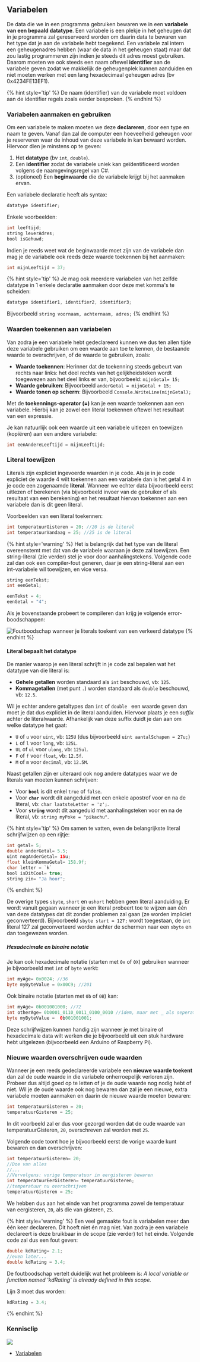 ## Variabelen



De data die we in een programma gebruiken bewaren we in een **variabele van een bepaald datatype**. Een variabele is een plekje in het geheugen dat in je programma zal gereserveerd worden om daarin data te bewaren van het type dat je aan de variabele hebt toegekend. Een variabele zal intern een geheugenadres hebben (waar de data in het geheugen staat) maar dat zou lastig programmeren zijn indien je steeds dit adres moest gebruiken. Daarom moeten we ook steeds een naam oftewel **identifier** aan de variabele geven zodat we makkelijk de geheugenplek kunnen aanduiden en niet moeten werken met een lang hexadecimaal geheugen adres (bv 0x4234FE13EF1).

{% hint style='tip' %}
De naam (identifier) van de variabele moet voldoen aan de identifier regels zoals eerder besproken.
{% endhint %}


### Variabelen aanmaken en gebruiken

Om een variabele te maken moeten we deze **declareren**, door een type en naam te geven. Vanaf dan zal de computer een hoeveelheid geheugen voor je reserveren waar de inhoud van deze variabele in kan bewaard worden. 
Hiervoor dien je minstens op te geven:

1. Het **datatype** \(bv ``int``,  ``double``\).
2. Een **identifier** zodat de variabele uniek kan geïdentificeerd worden volgens de naamgevingsregel van C#.
3. \(optioneel\) Een **beginwaarde** die de variabele krijgt bij het aanmaken ervan.

Een variabele declaratie heeft als syntax:

```java
datatype identifier;
```
Enkele voorbeelden:

```java
int leeftijd;
string leverAdres;
bool isGehuwd;
```
Indien je reeds weet wat de beginwaarde moet zijn van de variabele dan mag je de variabele ook reeds deze waarde toekennen bij het aanmaken:

```java
int mijnLeeftijd = 37;
```

{% hint style='tip' %}
Je mag ook meerdere variabelen van het zelfde datatype in 1 enkele declaratie aanmaken door deze met komma's te scheiden:

```java
datatype identifier1, identifier2, identifier3;
```
Bijvoorbeeld ``string voornaam, achternaam, adres;``
{% endhint %}

### Waarden toekennen aan variabelen

Van zodra je een variabele hebt gedeclareerd kunnen we dus ten allen tijde deze variabele gebruiken om een waarde aan toe te kennen, de bestaande waarde te overschrijven, of de waarde te gebruiken, zoals:

* **Waarde toekennen**: Herinner dat de toekenning steeds gebeurt van rechts naar links: het deel rechts van het gelijkheidsteken wordt toegewezen aan het deel links er van, bijvoorbeeld: `mijnGetal= 15;`
* **Waarde gebruiken**: Bijvoorbeeld `anderGetal = mijnGetal + 15;`
* **Waarde tonen op scherm**: Bijvoorbeeld `Console.WriteLine(mijnGetal);`

Met de **toekennings-operator \(=\)** kan je een waarde toekennen aan een variabele. Hierbij kan je zowel een literal toekennen oftewel het resultaat van een expressie.

Je kan natuurlijk ook een waarde uit een variabele uitlezen en toewijzen (kopiëren) aan een andere variabele:

```java
int eenAndereLeeftijd = mijnLeeftijd;
```


### Literal toewijzen

Literals zijn expliciet ingevoerde waarden in je code. Als je in je code expliciet de waarde 4 wilt toekennen aan een variabele dan is het getal 4 in je code een zogenaamde **literal**. Wanneer we echter data bijvoorbeeld eerst uitlezen of berekenen \(via bijvoorbeeld invoer van de gebruiker of als resultaat van een berekening\) en het resultaat hiervan toekennen aan een variabele dan is dit geen literal.

Voorbeelden van een literal toekennen:

```java
int temperatuurGisteren = 20; //20 is de literal
int temperatuurVandaag = 25; //25 is de literal
```


{% hint style='warning' %}
Het is belangrijk dat het type van de literal overeenstemt met dat van de variabele waaraan je deze zal toewijzen. Een string-literal (zie verder) stel je voor door aanhalingstekens. Volgende code zal dan ook een compiler-fout generen, daar je een string-literal aan een int-variabele wil toewijzen, en vice versa.

```java
string eenTekst;
int eenGetal;

eenTekst = 4;
eenGetal = "4";
```

Als je bovenstaande probeert te compileren dan krijg je volgende error-boodschappen:

![Foutboodschap wanneer je literals toekent van een verkeerd datatype](../assets/0_intro/errorliteraltoekenning.png)
{% endhint %}

#### Literal bepaalt het datatype
De manier waarop je een literal schrijft in je code zal bepalen wat het datatype van die literal is:

* **Gehele getallen** worden standaard als ``int`` beschouwd, vb: ``125``.
* **Kommagetallen** (met punt ``.``) worden standaard als ``double`` beschouwd, vb: ``12.5``.

Wil je echter andere getaltypes dan ``int`` of ``double `` een waarde geven dan moet je dat dus expliciet in de literal aanduiden. Hiervoor plaats je een *suffix* achter de literalwaarde. Afhankelijk van deze suffix duidt je dan aan om welke datatype het gaat: 

* ``U`` of ``u`` voor ``uint``, vb: ``125U`` (dus bijvoorbeeld ``uint aantalSchapen = 27u;``)
* ``L`` of ``l`` voor ``long``, vb: ``125L``.
* ``UL`` of ``ul`` voor ``ulong``, vb: ``125ul``.
* ``F`` of ``f`` voor ``float``, vb: ``12.5f``.
* ``M`` of ``m`` voor ``decimal``, vb: ``12.5M``.

<!---{pagebreak} --->

Naast getallen zijn er uiteraard ook nog andere datatypes waar we de literals van moeten kunnen schrijven:

* Voor **``bool``** is dit enkel ``true``  of ``false``.
* Voor **``char``**  wordt dit aangeduid met een enkele apostrof voor en na de literal, vb: ``char laatsteLetter = 'z';``.
* Voor **``string``** wordt dit aangeduid met  aanhalingsteken voor en na de literal, vb: ``string myPoke = "pikachu"``.

{% hint style='tip' %}
Om samen te vatten, even de belangrijkste literal schrijfwijzen op een rijtje:
```java
int getal= 5;
double anderGetal= 5.5;
uint nogAnderGetal= 15u;
float kleinKommaGetal= 158.9f;
char letter = `k`
bool isDitCool= true;
string zin= "Ja hoor";
```
{% endhint %}
  
De overige types ``sbyte``, ``short`` en ``ushort`` hebben geen literal aanduiding. Er wordt vanuit gegaan wanneer je een literal probeert toe te wijzen aan één van deze datatypes dat dit zonder problemen zal gaan (ze worden impliciet geconverteerd). Bijvoorbeeld ``sbyte start = 127;`` wordt toegestaan, de ``int`` literal 127 zal geconverteerd worden achter de schermen naar een ``sbyte`` en dan toegewezen worden.



##### Hexadecimale en binaire notatie

Je kan ook hexadecimale notatie (starten met ``0x`` of ``0X``) gebruiken wanneer je bijvoorbeeld met ``int`` of ``byte`` werkt:
```java
int myAge= 0x0024; //36
byte myByteValue = 0x00C9; //201
``` 

Ook binaire notatie (starten met ``0b`` of ``0B``) kan:
```java
int myAge= 0b001001000; //72
int otherAge= 0b0001_0110_0011_0100_0010 //idem, maar met _ als seperator
byte myByteValue =  0b‭00100100‬1;
``` 

Deze schrijfwijzen kunnen handig zijn wanneer je met binaire of hexadecimale data wilt werken die je bijvoorbeeld uit een stuk hardware hebt uitgelezen (bijvoorbeeld een Arduino of Raspberry Pi).

<!---{pagebreak} --->

### Nieuwe waarden overschrijven oude waarden

Wanneer je een reeds gedeclareerde variabele een **nieuwe waarde toekent** dan zal de oude waarde in die variabele onherroepelijk verloren zijn. Probeer dus altijd goed op te letten of je de oude waarde nog nodig hebt of niet. Wil je de oude waarde ook nog bewaren dan zal je een nieuwe, extra variabele moeten aanmaken en daarin de nieuwe waarde moeten bewaren:

```java
int temperatuurGisteren = 20;
temperatuurGisteren = 25;
```

In dit voorbeeld zal er dus voor gezorgd worden dat de oude waarde van temperatuurGisteren, ``20``, overschreven zal worden met ``25``.

Volgende code toont hoe je bijvoorbeeld eerst de vorige waarde kunt bewaren en dan overschrijven:

```java
int temperatuurGisteren= 20;
//Doe van alles
//...
//Vervolgens: vorige temperatuur in eergisteren bewaren
int temperatuurEerGisteren= temperatuurGisteren; 
//temperatuur nu overschrijven
temperatuurGisteren = 25; 
```
We hebben dus aan het einde van het programma zowel de temperatuur van eergisteren, ``20``, als die van gisteren, ``25``.


{% hint style='warning' %}
Een veel gemaakte fout is variabelen meer dan één keer declareren. Dit hoeft niet én mag niet. Van zodra je een variabele declareert is deze bruikbaar in de scope (zie verder) tot het einde.
Volgende code zal dus een fout geven:

```java
double kdRating= 2.1;
//even later...
double kdRating = 3.4; 
```

De foutboodschap vertelt duidelijk wat het probleem is: *A local variable or function named 'kdRating' is already defined in this scope.*

Lijn 3 moet dus worden:
 
```java
kdRating = 3.4; 
```

{% endhint %}

<!---NOBOOKSTART--->
### Kennisclip
![](../assets/infoclip.png)
* [Variabelen](https://ap.cloud.panopto.eu/Panopto/Pages/Viewer.aspx?id=17b14f94-5805-4ce1-a4d6-ac3800a51815)

<!---NOBOOKEND--->